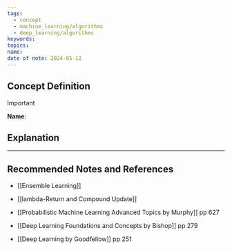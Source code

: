 ```yaml
---
tags:
  - concept
  - machine_learning/algorithms
  - deep_learning/algorithms
keywords: 
topics: 
name: 
date of note: 2024-05-12
---
```


## Concept Definition

>[!important]
>**Name**: 



## Explanation





-----------
##  Recommended Notes and References


- [[Ensemble Learning]]
- [[lambda-Return and Compound Update]]


- [[Probabilistic Machine Learning Advanced Topics by Murphy]] pp 627
- [[Deep Learning Foundations and Concepts by Bishop]] pp 279
- [[Deep Learning by Goodfellow]] pp 251
